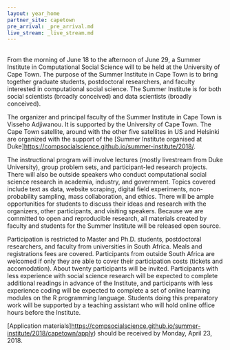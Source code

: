 ```yaml
---
layout: year_home
partner_site: capetown
pre_arrival: _pre_arrival.md
live_stream: _live_stream.md
---
```

<br>
From the morning of June 18 to the afternoon of June 29, a Summer Institute in Computational Social Science will to be held at the University of Cape Town. The purpose of the Summer Institute in Cape Town is to bring together graduate students, postdoctoral researchers, and faculty interested in computational social science. The Summer Institute is for both social scientists (broadly conceived) and data scientists (broadly conceived). 

The organizer and principal faculty of the Summer Institute in Cape Town is Visseho Adjiwanou. It is supported by the University of Cape Town. The Cape Town satellite, around with the other five satellites in US and Helsinki are organized with the support of the [Summer Institute organised at Duke]https://compsocialscience.github.io/summer-institute/2018/.

The instructional program will involve lectures (mostly livestream from Duke University), group problem sets, and participant-led research projects. There will also be outside speakers who conduct computational social science research in academia, industry, and government. Topics covered include text as data, website scraping, digital field experiments, non-probability sampling, mass collaboration, and ethics. There will be ample opportunities for students to discuss their ideas and research with the organizers, other participants, and visiting speakers. Because we are committed to open and reproducible research, all materials created by faculty and students for the Summer Institute will be released open source.

Participation is restricted to Master and Ph.D. students, postdoctoral researchers, and faculty from universities in South Africa. Meals and registrations fees are covered. Participants from outside South Africa are welcomed if only they are able to cover their participation costs (tickets and accomodation). About twenty participants will be invited. Participants with less experience with social science research will be expected to complete additional readings in advance of the Institute, and participants with less experience coding will be expected to complete a set of online learning modules on the R programming language. Students doing this preparatory work will be supported by a teaching assistant who will hold online office hours before the Institute.

[Application materials]https://compsocialscience.github.io/summer-institute/2018/capetown/apply) should be received by Monday, April 23, 2018.
